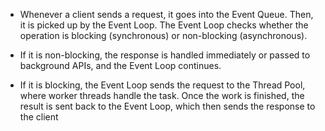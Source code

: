 - Whenever a client sends a request, it goes into the Event Queue.
Then, it is picked up by the Event Loop.
The Event Loop checks whether the operation is blocking (synchronous) or non-blocking (asynchronous).

- If it is non-blocking, the response is handled immediately or passed to background APIs, and the Event Loop continues.

- If it is blocking, the Event Loop sends the request to the Thread Pool, where worker threads handle the task.
Once the work is finished, the result is sent back to the Event Loop, which then sends the response to the client
